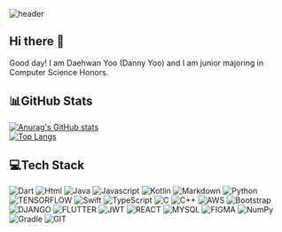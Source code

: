 

![header](https://capsule-render.vercel.app/api?type=soft&color=f7efe9&text=Daehwan%Yoo)

## Hi there 👋
Good day! I am Daehwan Yoo (Danny Yoo) and I am junior majoring in Computer Science Honors.
<br>
## 📊GitHub Stats
[![Anurag's GitHub stats](https://github-readme-stats.vercel.app/api?username=daehwanyoo&theme=dark)](https://github.com/daehwanyoo/github-readme-stats)<br>
[![Top Langs](https://github-readme-stats.vercel.app/api/top-langs/?username=daehwanyoo&theme=dark)](https://github.com/daehwanyoo/github-readme-stats)

## 💻Tech Stack
![Dart](https://img.shields.io/badge/Dart-0175C2.svg?&style=for-the-badge&logo=Dart&logoColor=white)
![Html](https://img.shields.io/badge/Html5-E34F26.svg?&style=for-the-badge&logo=HTML5&logoColor=white)
![Java](https://img.shields.io/badge/Java-007396.svg?&style=for-the-badge&logo=Java&logoColor=white)
![Javascript](https://img.shields.io/badge/Javascript-F7DF1E.svg?&style=for-the-badge&logo=Javascript&logoColor=white)
![Kotlin](https://img.shields.io/badge/Kotlin-7F52FF.svg?&style=for-the-badge&logo=Kotlin&logoColor=white)
![Markdown](https://img.shields.io/badge/Markdown-000000.svg?&style=for-the-badge&logo=Markdown&logoColor=white)
![Python](https://img.shields.io/badge/Python-3776AB.svg?&style=for-the-badge&logo=Python&logoColor=white)
![TENSORFLOW](https://img.shields.io/badge/TENSORFLOW-FF6F00.svg?&style=for-the-badge&logo=TENSORFLOW&logoColor=white)
![Swift](https://img.shields.io/badge/Swift-F05138.svg?&style=for-the-badge&logo=Swift&logoColor=white)
![TypeScript](https://img.shields.io/badge/TypeScript-3178C6.svg?&style=for-the-badge&logo=TypeScript&logoColor=white)
![C](https://img.shields.io/badge/C-A8B9CC.svg?&style=for-the-badge&logo=C&logoColor=white)
![C++](https://img.shields.io/badge/C++-00599C.svg?&style=for-the-badge&logo=C++&logoColor=white)
![AWS](https://img.shields.io/badge/AWS-232F3E.svg?&style=for-the-badge&logo=AWS&logoColor=white)
![Bootstrap](https://img.shields.io/badge/Bootstrap-7952B3.svg?&style=for-the-badge&logo=Bootstrap&logoColor=white)
![DJANGO](https://img.shields.io/badge/DJANGO-092E20.svg?&style=for-the-badge&logo=DJANGO&logoColor=white)
![FLUTTER](https://img.shields.io/badge/FLUTTER-02569B.svg?&style=for-the-badge&logo=FLUTTER&logoColor=white)
![JWT](https://img.shields.io/badge/JWT-000000.svg?&style=for-the-badge&logo=JWT&logoColor=white)
![REACT](https://img.shields.io/badge/REACT-1DAFB.svg?&style=for-the-badge&logo=REACT&logoColor=white)
![MYSQL](https://img.shields.io/badge/MYSQL-4479A1.svg?&style=for-the-badge&logo=MYSQL&logoColor=white)
![FIGMA](https://img.shields.io/badge/FIGMA-F24E1E.svg?&style=for-the-badge&logo=FIGMA&logoColor=white)
![NumPy](https://img.shields.io/badge/NumPy-013243.svg?&style=for-the-badge&logo=NumPy&logoColor=white)
![Gradle](https://img.shields.io/badge/Gradle-02303A.svg?&style=for-the-badge&logo=Gradle&logoColor=white)
![GIT](https://img.shields.io/badge/Git-F05032.svg?&style=for-the-badge&logo=Git&logoColor=white)



<!--
**daeHwan-Yoo/daeHwan-Yoo** is a ✨ _special_ ✨ repository because its `README.md` (this file) appears on your GitHub profile.

Here are some ideas to get you started:

- 🔭 I’m currently working on ...
- 🌱 I’m currently learning ...![Uploading ezgif.com-crop.gif…]()

- 👯 I’m looking to collaborate on ...
- 🤔 I’m looking for help with ...
- 💬 Ask me about ...
- 📫 How to reach me: ...
- 😄 Pronouns: ...
- ⚡ Fun fact: ...
-->

